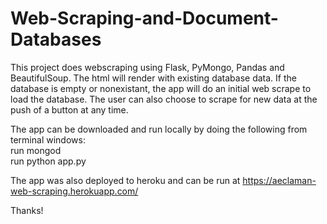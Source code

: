 # Web-Scraping-and-Document-Databases
This project does webscraping using Flask, PyMongo, Pandas and BeautifulSoup. The html will render with existing database data. If the database is empty or nonexistant, the app will do an initial web scrape to load the database. The user can also choose to scrape for new data at the push of a button at any time.

The app can be downloaded and run locally by doing the following from terminal windows:  
  run mongod  
  run python app.py 

The app was also deployed to heroku and can be run at https://aeclaman-web-scraping.herokuapp.com/

Thanks!

